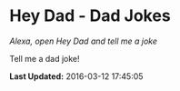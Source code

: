 # Hey Dad - Dad Jokes
*Alexa, open Hey Dad and tell me a joke*

Tell me a dad joke!

**Last Updated:** 2016-03-12 17:45:05